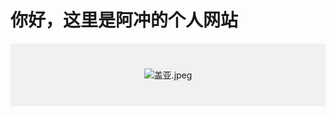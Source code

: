 <h1>你好，这里是阿冲的个人网站</h1>
<div style="
  background-color:#f1f1f1;
  text-align:center;
  padding:40px;
  ">
   <img src="https://i.imgs.ovh/2025/04/05/OD74Y.jpeg" alt="盖亚.jpeg" border="0">
</div>
    

